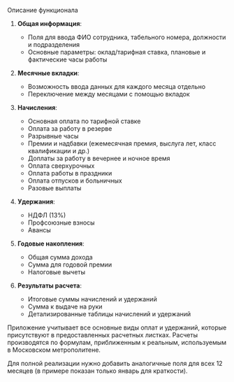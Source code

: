  Описание функционала

1. **Общая информация**:
   - Поля для ввода ФИО сотрудника, табельного номера, должности и подразделения
   - Основные параметры: оклад/тарифная ставка, плановые и фактические часы работы

2. **Месячные вкладки**:
   - Возможность ввода данных для каждого месяца отдельно
   - Переключение между месяцами с помощью вкладок

3. **Начисления**:
   - Основная оплата по тарифной ставке
   - Оплата за работу в резерве
   - Разрывные часы
   - Премии и надбавки (ежемесячная премия, выслуга лет, класс квалификации и др.)
   - Доплаты за работу в вечернее и ночное время
   - Оплата сверхурочных
   - Оплата работы в праздники
   - Оплата отпусков и больничных
   - Разовые выплаты

4. **Удержания**:
   - НДФЛ (13%)
   - Профсоюзные взносы
   - Авансы

5. **Годовые накопления**:
   - Общая сумма дохода
   - Сумма для годовой премии
   - Налоговые вычеты

6. **Результаты расчета**:
   - Итоговые суммы начислений и удержаний
   - Сумма к выдаче на руки
   - Детализированные таблицы начислений и удержаний

Приложение учитывает все основные виды оплат и удержаний, которые присутствуют в предоставленных расчетных листках. Расчеты производятся по формулам, приближенным к реальным, используемым в Московском метрополитене.

Для полной реализации нужно добавить аналогичные поля для всех 12 месяцев (в примере показан только январь для краткости).
